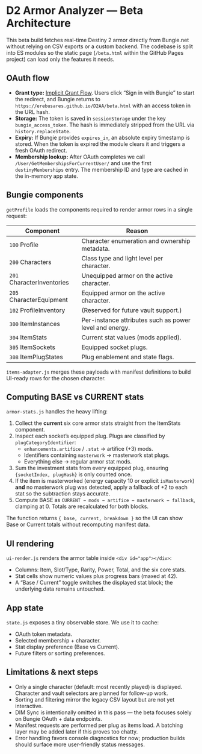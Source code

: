 # D2 Armor Analyzer — Beta Architecture

This beta build fetches real-time Destiny 2 armor directly from Bungie.net without relying on CSV exports or a custom backend. The codebase is split into ES modules so the static page (`/beta.html` within the GitHub Pages project) can load only the features it needs.

## OAuth flow

* **Grant type:** [Implicit Grant Flow](https://bungie-net.github.io/#Implicit-Grant-Flow). Users click “Sign in with Bungie” to start the redirect, and Bungie returns to `https://erebusares.github.io/D2AA/beta.html` with an access token in the URL hash.
* **Storage:** The token is saved in `sessionStorage` under the key `bungie_access_token`. The hash is immediately stripped from the URL via `history.replaceState`.
* **Expiry:** If Bungie provides `expires_in`, an absolute expiry timestamp is stored. When the token is expired the module clears it and triggers a fresh OAuth redirect.
* **Membership lookup:** After OAuth completes we call `/User/GetMembershipsForCurrentUser/` and use the first `destinyMemberships` entry. The membership ID and type are cached in the in-memory app state.

## Bungie components

`getProfile` loads the components required to render armor rows in a single request:

| Component | Reason |
|-----------|-------|
| `100` Profile | Character enumeration and ownership metadata. |
| `200` Characters | Class type and light level per character. |
| `201` CharacterInventories | Unequipped armor on the active character. |
| `205` CharacterEquipment | Equipped armor on the active character. |
| `102` ProfileInventory | (Reserved for future vault support.) |
| `300` ItemInstances | Per-instance attributes such as power level and energy. |
| `304` ItemStats | Current stat values (mods applied). |
| `305` ItemSockets | Equipped socket plugs. |
| `308` ItemPlugStates | Plug enablement and state flags.

`items-adapter.js` merges these payloads with manifest definitions to build UI-ready rows for the chosen character.

## Computing BASE vs CURRENT stats

`armor-stats.js` handles the heavy lifting:

1. Collect the **current** six core armor stats straight from the ItemStats component.
2. Inspect each socket’s equipped plug. Plugs are classified by `plugCategoryIdentifier`:
   * `enhancements.artifice` / `.stat` → artifice (+3) mods.
   * Identifiers containing `masterwork` → masterwork stat plugs.
   * Everything else → regular armor stat mods.
3. Sum the investment stats from every equipped plug, ensuring `{socketIndex, plugHash}` is only counted once.
4. If the item is masterworked (energy capacity 10 or explicit `isMasterwork`) **and** no masterwork plug was detected, apply a fallback of +2 to each stat so the subtraction stays accurate.
5. Compute BASE as `CURRENT − mods − artifice − masterwork − fallback`, clamping at 0. Totals are recalculated for both blocks.

The function returns `{ base, current, breakdown }` so the UI can show Base or Current totals without recomputing manifest data.

## UI rendering

`ui-render.js` renders the armor table inside `<div id="app"></div>`:

* Columns: Item, Slot/Type, Rarity, Power, Total, and the six core stats.
* Stat cells show numeric values plus progress bars (maxed at 42).
* A “Base / Current” toggle switches the displayed stat block; the underlying data remains untouched.

## App state

`state.js` exposes a tiny observable store. We use it to cache:

* OAuth token metadata.
* Selected membership + character.
* Stat display preference (Base vs Current).
* Future filters or sorting preferences.

## Limitations & next steps

* Only a single character (default: most recently played) is displayed. Character and vault selectors are planned for follow-up work.
* Sorting and filtering mirror the legacy CSV layout but are not yet interactive.
* DIM Sync is intentionally omitted in this pass — the beta focuses solely on Bungie OAuth + data endpoints.
* Manifest requests are performed per plug as items load. A batching layer may be added later if this proves too chatty.
* Error handling favors console diagnostics for now; production builds should surface more user-friendly status messages.
